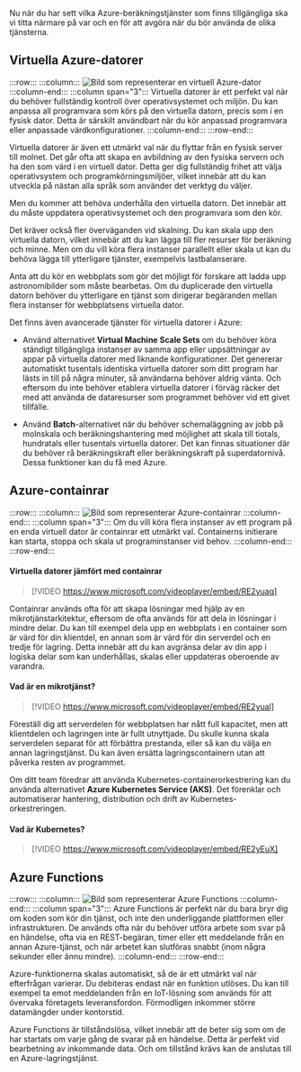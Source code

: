 Nu när du har sett vilka Azure-beräkningstjänster som finns tillgängliga ska vi titta närmare på var och en för att avgöra när du bör använda de olika tjänsterna.

## <a name="azure-virtual-machines"></a>Virtuella Azure-datorer

:::row:::
  :::column:::
    ![Bild som representerar en virtuell Azure-dator](../media/3-azure-vms.png)
  :::column-end:::
  :::column span="3":::
Virtuella datorer är ett perfekt val när du behöver fullständig kontroll över operativsystemet och miljön. Du kan anpassa all programvara som körs på den virtuella datorn, precis som i en fysisk dator. Detta är särskilt användbart när du kör anpassad programvara eller anpassade värdkonfigurationer.
  :::column-end:::
:::row-end:::

Virtuella datorer är även ett utmärkt val när du flyttar från en fysisk server till molnet. Det går ofta att skapa en avbildning av den fysiska servern och ha den som värd i en virtuell dator. Detta ger dig fullständig frihet att välja operativsystem och programkörningsmiljöer, vilket innebär att du kan utveckla på nästan alla språk som använder det verktyg du väljer.

Men du kommer att behöva underhålla den virtuella datorn. Det innebär att du måste uppdatera operativsystemet och den programvara som den kör. 

Det kräver också fler överväganden vid skalning. Du kan skala upp den virtuella datorn, vilket innebär att du kan lägga till fler resurser för beräkning och minne. Men om du vill köra flera instanser parallellt eller skala ut kan du behöva lägga till ytterligare tjänster, exempelvis lastbalanserare.

Anta att du kör en webbplats som gör det möjligt för forskare att ladda upp astronomibilder som måste bearbetas. Om du duplicerade den virtuella datorn behöver du ytterligare en tjänst som dirigerar begäranden mellan flera instanser för webbplatsens virtuella dator.

Det finns även avancerade tjänster för virtuella datorer i Azure:

- Använd alternativet **Virtual Machine Scale Sets** om du behöver köra ständigt tillgängliga instanser av samma app eller uppsättningar av appar på virtuella datorer med liknande konfigurationer. Det genererar automatiskt tusentals identiska virtuella datorer som ditt program har lästs in till på några minuter, så användarna behöver aldrig vänta. Och eftersom du inte behöver etablera virtuella datorer i förväg räcker det med att använda de dataresurser som programmet behöver vid ett givet tillfälle.

- Använd **Batch**-alternativet när du behöver schemaläggning av jobb på molnskala och beräkningshantering med möjlighet att skala till tiotals, hundratals eller tusentals virtuella datorer. Det kan finnas situationer där du behöver rå beräkningskraft eller beräkningskraft på superdatornivå. Dessa funktioner kan du få med Azure.

## <a name="azure-containers"></a>Azure-containrar

:::row:::
  :::column:::
    ![Bild som representerar Azure-containrar](../media/3-azure-containers.png)
  :::column-end:::
  :::column span="3":::
Om du vill köra flera instanser av ett program på en enda virtuell dator är containrar ett utmärkt val. Containerns initierare kan starta, stoppa och skala ut programinstanser vid behov.
  :::column-end:::
:::row-end:::

#### <a name="vms-versus-containers"></a>Virtuella datorer jämfört med containrar

> [!VIDEO https://www.microsoft.com/videoplayer/embed/RE2yuaq]

Containrar används ofta för att skapa lösningar med hjälp av en mikrotjänstarkitektur, eftersom de ofta används för att dela in lösningar i mindre delar. Du kan till exempel dela upp en webbplats i en container som är värd för din klientdel, en annan som är värd för din serverdel och en tredje för lagring. Detta innebär att du kan avgränsa delar av din app i logiska delar som kan underhållas, skalas eller uppdateras oberoende av varandra.

#### <a name="what-is-a-microservice"></a>Vad är en mikrotjänst?

> [!VIDEO https://www.microsoft.com/videoplayer/embed/RE2yual]

Föreställ dig att serverdelen för webbplatsen har nått full kapacitet, men att klientdelen och lagringen inte är fullt utnyttjade. Du skulle kunna skala serverdelen separat för att förbättra prestanda, eller så kan du välja en annan lagringstjänst. Du kan även ersätta lagringscontainern utan att påverka resten av programmet.

Om ditt team föredrar att använda Kubernetes-containerorkestrering kan du använda alternativet **Azure Kubernetes Service (AKS)**. Det förenklar och automatiserar hantering, distribution och drift av Kubernetes-orkestreringen.

#### <a name="what-is-kubernetes"></a>Vad är Kubernetes?

> [!VIDEO https://www.microsoft.com/videoplayer/embed/RE2yEuX]

## <a name="azure-functions"></a>Azure Functions

:::row:::
  :::column:::
    ![Bild som representerar Azure Functions](../media/3-azure-functions.png)
  :::column-end:::
  :::column span="3":::
Azure Functions är perfekt när du bara bryr dig om koden som kör din tjänst, och inte den underliggande plattformen eller infrastrukturen. De används ofta när du behöver utföra arbete som svar på en händelse, ofta via en REST-begäran, timer eller ett meddelande från en annan Azure-tjänst, och när arbetet kan slutföras snabbt (inom några sekunder eller ännu mindre).
  :::column-end:::
:::row-end:::

Azure-funktionerna skalas automatiskt, så de är ett utmärkt val när efterfrågan varierar. Du debiteras endast när en funktion utlöses. Du kan till exempel ta emot meddelanden från en IoT-lösning som används för att övervaka företagets leveransfordon. Förmodligen inkommer större datamängder under kontorstid.

Azure Functions är tillståndslösa, vilket innebär att de beter sig som om de har startats om varje gång de svarar på en händelse. Detta är perfekt vid bearbetning av inkommande data. Och om tillstånd krävs kan de anslutas till en Azure-lagringstjänst.
